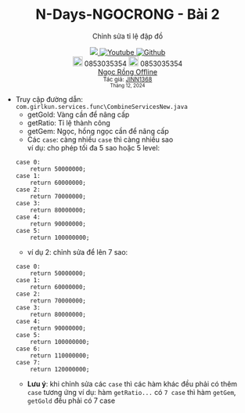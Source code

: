 <div align="center">
  
# N-Days-NGOCRONG - Bài 2
Chỉnh sửa tỉ lệ đập đồ

 <a class="header-badge" target="_blank" href="https://www.facebook.com/Ki3tNgu/">
        <img src="https://img.shields.io/badge/style--5eba00.svg?label=Facebook&logo=facebook&style=social">
    </a>
    <a class="header-badge" target="_blank" href="https://www.youtube.com/@JINN1368">
        <img alt="Youtube" src="https://img.shields.io/badge/style--5eba00.svg?label=Youtube&logo=youtube&style=social">
    </a>
     <a class="header-badge" target="_blank" href="https://github.com/ki3tngu/">
        <img alt="Github" src="https://img.shields.io/badge/style--5eba00.svg?label=Github&logo=github&style=social">
    </a><br>
    <img alt="Donate" src="https://cdn.worldvectorlogo.com/logos/momo-2.svg" style="width:20px;" /> 0853035354
    <img alt="Donate" src="https://play-lh.googleusercontent.com/eropcks-sakGkOkCHQzpd87FKK4efHTLY5b93H2FwNLjoPnPcAMSzOHsm3s6lguSgw" style="width:20px;" /> 0853035354<br>
    <a href="https://github.com/ki3tngu/NgocRongTermux" target="_blank">Ngọc Rồng Offline</a>
    <br>
    <sub>Tác giả:
        <a href="https://www.youtube.com/@JINN1368" target="_blank">JINN1368</a><br>
        <small> Tháng 12, 2024</small>
    </sub>
</div>

- Truy cập đường dẫn: `com.girlkun.services.func\CombineServicesNew.java`
    - getGold: Vàng cần để nâng cấp
    - getRatio: Tỉ lệ thành công
    - getGem: Ngọc, hồng ngọc cần để nâng cấp
    - Các `case`: càng nhiều `case` thì càng nhiều sao<br>
    ví dụ: cho phép tối đa 5 sao hoặc 5 level:
    ```
    case 0:
        return 50000000;
    case 1:
        return 60000000;
    case 2:
        return 70000000;
    case 3:
        return 80000000;
    case 4:
        return 90000000;
    case 5:
        return 100000000;
    ```
    - ví dụ 2: chỉnh sửa để lên 7 sao:
    ```
    case 0:
        return 50000000;
    case 1:
        return 60000000;
    case 2:
        return 70000000;
    case 3:
        return 80000000;
    case 4:
        return 90000000;
    case 5:
        return 100000000;
    case 6:
        return 110000000;
    case 7:
        return 120000000;
    ```
    - **Lưu ý**: khi chỉnh sửa các `case` thì các hàm khác đều phải có thêm `case` tương ứng
    ví dụ: hàm `getRatio...` có `7 case` thì hàm `getGem`, `getGold` đều phải có 7 case
